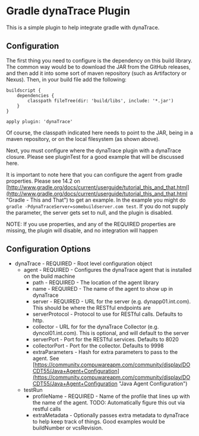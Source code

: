 # Gradle dynaTrace Plugin

This is a simple plugin to help integrate gradle with dynaTrace.

## Configuration

The first thing you need to configure is the dependency on this build library.  The common way would be to download the JAR from the GitHub releases, and then add it into some sort of maven repository (such as Artifactory or Nexus).  Then, in your build file add the following:

	buildscript {
		dependencies {
			classpath fileTree(dir: 'build/libs', include: '*.jar')
		}
	}

	apply plugin: 'dynaTrace'

Of course, the classpath indicated here needs to point to the JAR, being in a maven repository, or on the local filesystem (as shown above).

Next, you must configure where the dynaTrace plugin with a dynaTrace closure.  Please see pluginTest for a good example that will be discussed here.

It is important to note here that you can configure the agent from gradle properties.  Please see 14.2 on [http://www.gradle.org/docs/current/userguide/tutorial_this_and_that.html](http://www.gradle.org/docs/current/userguide/tutorial_this_and_that.html "Gradle - This and That") to get an example.  In the example you might do `gradle -PdynaTraceServer=somebuildserver.com test`.  If you do not supply the parameter, the server gets set to null, and the plugin is disabled.

NOTE: If you use properties, and any of the REQUIRED properties are missing, the plugin will disable, and no integration will happen

## Configuration Options
- dynaTrace - REQUIRED - Root level configuration object
	- agent - REQUIRED - Configures the dynaTrace agent that is installed on the build machine
		- path - REQUIRED - The location of the agent library
		- name - REQUIRED - The name of the agent to show up in dynaTrace
		- server - REQUIRED - URL for the server (e.g. dynapp01.int.com).  This should be where the RESTful endpoints are
		- serverProtocol - Protocol to use for RESTful calls.  Defaults to http.
		- collector - URL for for the dynaTrace Collector (e.g. dyncol01.int.com).  This is optional, and will default to the server
		- serverPort - Port for the RESTful services.  Defaults to 8020
		- collectorPort - Port for the collector.  Defaults to 9998 
		- extraParameters - Hash for extra parameters to pass to the agent.  See [https://community.compuwareapm.com/community/display/DOCDT55/Java+Agent+Configuration](https://community.compuwareapm.com/community/display/DOCDT55/Java+Agent+Configuration "Java Agent Configuration")
	- testRun
		- profileName - REQUIRED - Name of the profile that lines up with the name of the agent.  TODO: Automatically figure this out via restful calls
		- extraMetadata - Optionally passes extra metadata to dynaTrace to help keep track of things.  Good examples would be buildNumber or vcsRevision.    
